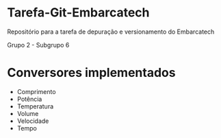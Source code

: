 # Tarefa-Git-Embarcatech

Repositório para a tarefa de depuração e versionamento do Embarcatech

Grupo 2 - Subgrupo 6

# Conversores implementados

- Comprimento
- Potência
- Temperatura
- Volume
- Velocidade
- Tempo
